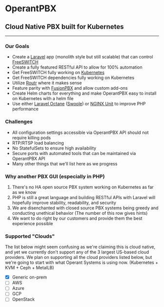 # OperantPBX
## Cloud Native PBX built for Kubernetes
___

### Our Goals

* Create a [Laravel](https://github.com/laravel/framework) app (monolith style but still scalable) that can control [FreeSWITCH](https://github.com/signalwire/freeswitch)
* Create a fully featured RESTful API to allow for 100% automation
* Get FreeSWITCH fully working on [Kubernetes](https://github.com/kubernetes/kubernetes)
* Get FreeSWITCH dependencies fully working on Kubernetes
* Utilize [Routr](https://github.com/fonoster/routr) where it makes sense
* Feature parity with [FusionPBX](https://github.com/fusionpbx/fusionpbx) and allow custom add-ons
* Create Helm charts for everything and make OperantPBX easy to install on Kubernetes with a helm file
* Use either [Laravel Octane](https://github.com/laravel/octane) ([Swoole](https://github.com/swoole/swoole-src)) or [NGINX Unit](https://github.com/nginx/unit) to improve PHP performance

### Challenges

* All configuration settings accessible via OperantPBX API should not require killing pods
* RTP/RTSP load balancing
* No StatefulSets to ensure high availability
* Secure ports with automated tools that can be maintained via OperantPBX API
* Many other things that we'll list here as we progress

### Why another PBX GUI (especially in PHP)

1. There's no HA open source PBX system working on Kubernetes as far as we know
2. PHP is still a great language and building RESTful APIs with Laravel will hopefully improve stability, readability, and security
3. We are disenchanted with closed source PBX systems being greedy and conducting unethical behavior (The number of this row gives hints)
4. We want to do right by our customers and provide them the best experience possible

### Supported "Clouds"

The list below might seem confusing as we're claiming this is cloud native, and yet we currently don't support any of the 3 largest US-based cloud providers. We plan on supporting all the cloud providers listed below, but we're going to start with what Operant Systems is using now. (Kubernetes + KVM + Ceph + MetalLB)

* [x] Generic on-prem
* [ ] AWS
* [ ] Azure
* [ ] GCP
* [ ] OpenStack